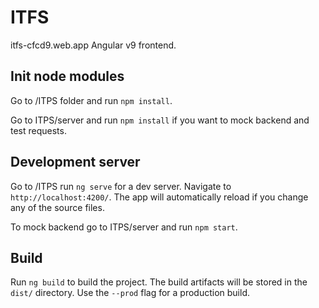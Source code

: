 # ITFS
itfs-cfcd9.web.app
Angular v9 frontend.

## Init node modules

Go to /ITPS folder and run `npm install`.

Go to ITPS/server and run `npm install` if you want to mock backend and test requests.

## Development server

Go to /ITPS run `ng serve` for a dev server. Navigate to `http://localhost:4200/`. The app will automatically reload if you change any of the source files.

To mock backend go to ITPS/server and run `npm start`.

## Build

Run `ng build` to build the project. The build artifacts will be stored in the `dist/` directory. Use the `--prod` flag for a production build.



